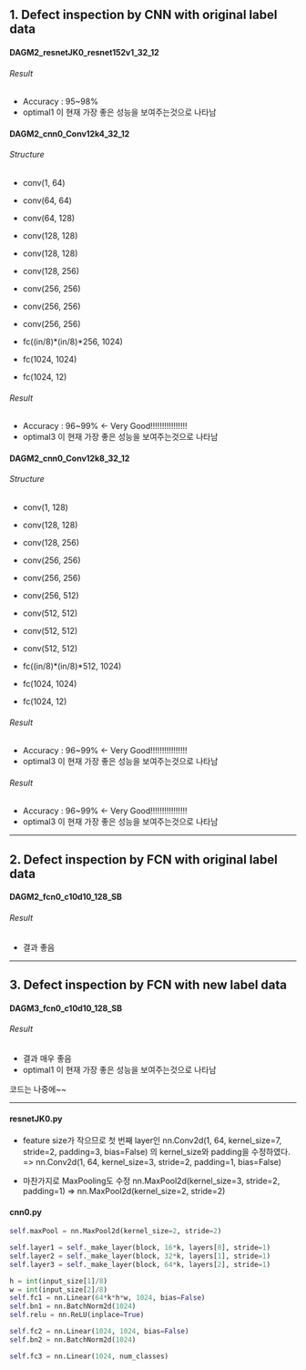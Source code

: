 
## 1. Defect inspection by CNN with original label data

#### DAGM2_resnetJK0_resnet152v1_32_12

###### Result
* Accuracy : 95~98%
* optimal1 이 현재 가장 좋은 성능을 보여주는것으로 나타남

#### DAGM2_cnn0_Conv12k4_32_12
###### Structure
* conv(1, 64) 
* conv(64, 64)

* conv(64, 128)
* conv(128, 128)
* conv(128, 128)

* conv(128, 256)
* conv(256, 256)
* conv(256, 256)
* conv(256, 256)

* fc((in/8)*(in/8)*256, 1024) 
* fc(1024, 1024) 
* fc(1024, 12)

###### Result
* Accuracy : 96~99% <- Very Good!!!!!!!!!!!!!!!!
* optimal3 이 현재 가장 좋은 성능을 보여주는것으로 나타남


#### DAGM2_cnn0_Conv12k8_32_12
###### Structure
* conv(1, 128)
* conv(128, 128)

* conv(128, 256)
* conv(256, 256)
* conv(256, 256)

* conv(256, 512)
* conv(512, 512)
* conv(512, 512)
* conv(512, 512)

* fc((in/8)*(in/8)*512, 1024) 
* fc(1024, 1024) 
* fc(1024, 12)

###### Result
* Accuracy : 96~99% <- Very Good!!!!!!!!!!!!!!!!
* optimal3 이 현재 가장 좋은 성능을 보여주는것으로 나타남



###### Result
* Accuracy : 96~99% <- Very Good!!!!!!!!!!!!!!!!
* optimal3 이 현재 가장 좋은 성능을 보여주는것으로 나타남


---
## 2. Defect inspection by FCN with original label data
#### DAGM2_fcn0_c10d10_128_SB
###### Result
* 결과 좋음


---
## 3. Defect inspection by FCN with new label data
#### DAGM3_fcn0_c10d10_128_SB
###### Result
* 결과 매우 좋음
* optimal1 이 현재 가장 좋은 성능을 보여주는것으로 나타남


코드는 나중에~~


---
#### resnetJK0.py
* feature size가 작으므로 첫 번째 layer인
nn.Conv2d(1, 64, kernel_size=7, stride=2, padding=3, bias=False) 
의 kernel_size와 padding을 수정하였다.
=> nn.Conv2d(1, 64, kernel_size=3, stride=2, padding=1, bias=False) 

* 마찬가지로 MaxPooling도 수정
nn.MaxPool2d(kernel_size=3, stride=2, padding=1) 
=> nn.MaxPool2d(kernel_size=2, stride=2)

#### cnn0.py
```python
self.maxPool = nn.MaxPool2d(kernel_size=2, stride=2)  

self.layer1 = self._make_layer(block, 16*k, layers[0], stride=1)
self.layer2 = self._make_layer(block, 32*k, layers[1], stride=1)
self.layer3 = self._make_layer(block, 64*k, layers[2], stride=1)

h = int(input_size[1]/8)
w = int(input_size[2]/8)
self.fc1 = nn.Linear(64*k*h*w, 1024, bias=False)
self.bn1 = nn.BatchNorm2d(1024)
self.relu = nn.ReLU(inplace=True)

self.fc2 = nn.Linear(1024, 1024, bias=False)
self.bn2 = nn.BatchNorm2d(1024)

self.fc3 = nn.Linear(1024, num_classes)
```
